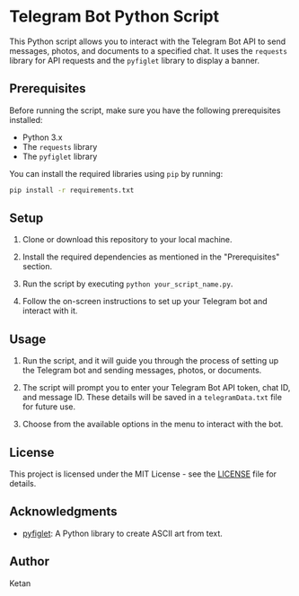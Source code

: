 # Telegram Bot Python Script

This Python script allows you to interact with the Telegram Bot API to send messages, photos, and documents to a specified chat. It uses the `requests` library for API requests and the `pyfiglet` library to display a banner.

## Prerequisites

Before running the script, make sure you have the following prerequisites installed:

- Python 3.x
- The `requests` library
- The `pyfiglet` library

You can install the required libraries using `pip` by running:

```bash
pip install -r requirements.txt
```

## Setup

1. Clone or download this repository to your local machine.

2. Install the required dependencies as mentioned in the "Prerequisites" section.

3. Run the script by executing `python your_script_name.py`.

4. Follow the on-screen instructions to set up your Telegram bot and interact with it.

## Usage

1. Run the script, and it will guide you through the process of setting up the Telegram bot and sending messages, photos, or documents.

2. The script will prompt you to enter your Telegram Bot API token, chat ID, and message ID. These details will be saved in a `telegramData.txt` file for future use.

3. Choose from the available options in the menu to interact with the bot.

## License

This project is licensed under the MIT License - see the [LICENSE](LICENSE) file for details.

## Acknowledgments

- [pyfiglet](https://pypi.org/project/pyfiglet/): A Python library to create ASCII art from text.

## Author

Ketan

